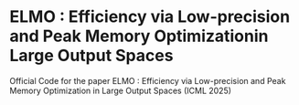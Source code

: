 # ELMO : Efficiency via Low-precision and Peak Memory Optimizationin Large Output Spaces
Official Code for the paper ELMO : Efficiency via Low-precision and Peak Memory Optimization in Large Output Spaces (ICML 2025)
